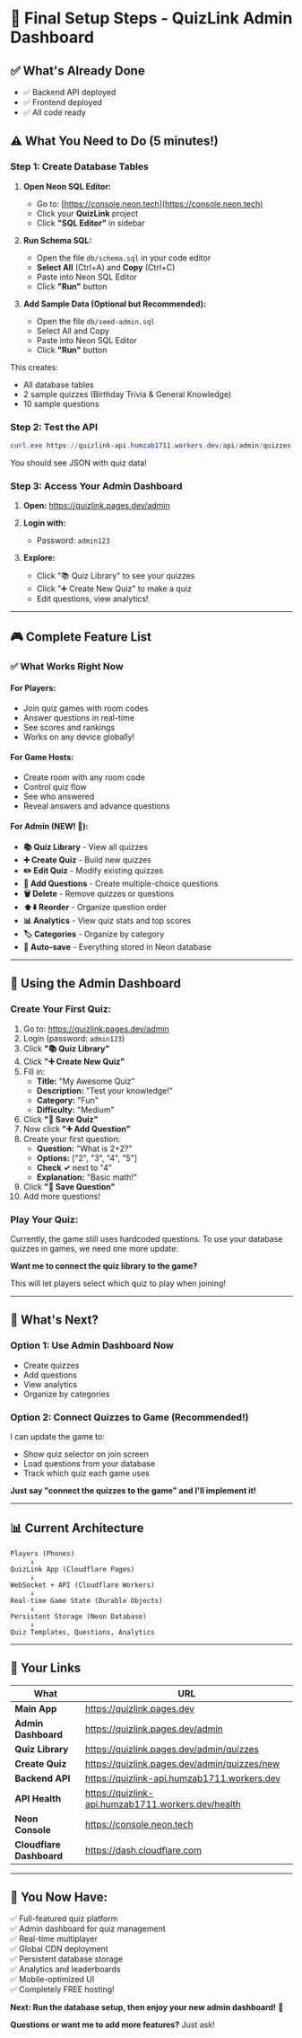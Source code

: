 # 🎯 Final Setup Steps - QuizLink Admin Dashboard

## ✅ What's Already Done
- ✅ Backend API deployed
- ✅ Frontend deployed  
- ✅ All code ready

## ⚠️ What You Need to Do (5 minutes!)

### Step 1: Create Database Tables

1. **Open Neon SQL Editor:**
   - Go to: [https://console.neon.tech](https://console.neon.tech)
   - Click your **QuizLink** project
   - Click **"SQL Editor"** in sidebar

2. **Run Schema SQL:**
   - Open the file `db/schema.sql` in your code editor
   - **Select All** (Ctrl+A) and **Copy** (Ctrl+C)
   - Paste into Neon SQL Editor
   - Click **"Run"** button

3. **Add Sample Data (Optional but Recommended):**
   - Open the file `db/seed-admin.sql`
   - Select All and Copy
   - Paste into Neon SQL Editor
   - Click **"Run"** button

This creates:
- All database tables
- 2 sample quizzes (Birthday Trivia & General Knowledge)
- 10 sample questions

### Step 2: Test the API

```powershell
curl.exe https://quizlink-api.humzab1711.workers.dev/api/admin/quizzes
```

You should see JSON with quiz data!

### Step 3: Access Your Admin Dashboard

1. **Open:** https://quizlink.pages.dev/admin

2. **Login with:** 
   - Password: `admin123`

3. **Explore:**
   - Click "📚 Quiz Library" to see your quizzes
   - Click "➕ Create New Quiz" to make a quiz
   - Edit questions, view analytics!

---

## 🎮 Complete Feature List

### ✅ What Works Right Now

#### For Players:
- Join quiz games with room codes
- Answer questions in real-time
- See scores and rankings
- Works on any device globally!

#### For Game Hosts:
- Create room with any room code
- Control quiz flow
- See who answered
- Reveal answers and advance questions

#### For Admin (NEW! 🎉):
- **📚 Quiz Library** - View all quizzes
- **➕ Create Quiz** - Build new quizzes
- **✏️ Edit Quiz** - Modify existing quizzes
- **📝 Add Questions** - Create multiple-choice questions
- **🗑️ Delete** - Remove quizzes or questions
- **⬆️⬇️ Reorder** - Organize question order
- **📊 Analytics** - View quiz stats and top scores
- **🏷️ Categories** - Organize by category
- **💾 Auto-save** - Everything stored in Neon database

---

## 🎨 Using the Admin Dashboard

### Create Your First Quiz:

1. Go to: https://quizlink.pages.dev/admin
2. Login (password: `admin123`)
3. Click **"📚 Quiz Library"**
4. Click **"➕ Create New Quiz"**
5. Fill in:
   - **Title:** "My Awesome Quiz"
   - **Description:** "Test your knowledge!"
   - **Category:** "Fun"
   - **Difficulty:** "Medium"
6. Click **"💾 Save Quiz"**
7. Now click **"➕ Add Question"**
8. Create your first question:
   - **Question:** "What is 2+2?"
   - **Options:** ["2", "3", "4", "5"]
   - **Check ✓** next to "4"
   - **Explanation:** "Basic math!"
9. Click **"💾 Save Question"**
10. Add more questions!

### Play Your Quiz:

Currently, the game still uses hardcoded questions. To use your database quizzes in games, we need one more update:

**Want me to connect the quiz library to the game?**

This will let players select which quiz to play when joining!

---

## 🎯 What's Next?

### Option 1: Use Admin Dashboard Now
- Create quizzes
- Add questions
- View analytics
- Organize by categories

### Option 2: Connect Quizzes to Game (Recommended!)
I can update the game to:
- Show quiz selector on join screen
- Load questions from your database
- Track which quiz each game uses

**Just say "connect the quizzes to the game" and I'll implement it!**

---

## 📊 Current Architecture

```
Players (Phones)
     ↓
QuizLink App (Cloudflare Pages)
     ↓
WebSocket + API (Cloudflare Workers)
     ↓
Real-time Game State (Durable Objects)
     ↓
Persistent Storage (Neon Database)
     ↓
Quiz Templates, Questions, Analytics
```

---

## 🔗 Your Links

| What | URL |
|------|-----|
| **Main App** | https://quizlink.pages.dev |
| **Admin Dashboard** | https://quizlink.pages.dev/admin |
| **Quiz Library** | https://quizlink.pages.dev/admin/quizzes |
| **Create Quiz** | https://quizlink.pages.dev/admin/quizzes/new |
| **Backend API** | https://quizlink-api.humzab1711.workers.dev |
| **API Health** | https://quizlink-api.humzab1711.workers.dev/health |
| **Neon Console** | https://console.neon.tech |
| **Cloudflare Dashboard** | https://dash.cloudflare.com |

---

## 🎉 You Now Have:

✅ Full-featured quiz platform  
✅ Admin dashboard for quiz management  
✅ Real-time multiplayer  
✅ Global CDN deployment  
✅ Persistent database storage  
✅ Analytics and leaderboards  
✅ Mobile-optimized UI  
✅ Completely FREE hosting!  

**Next: Run the database setup, then enjoy your new admin dashboard!** 🚀

**Questions or want me to add more features?** Just ask!
